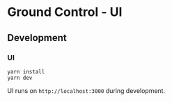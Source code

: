 # Ground Control - UI

## Development

### UI

```
yarn install
yarn dev
```

UI runs on `http://localhost:3000` during development.
